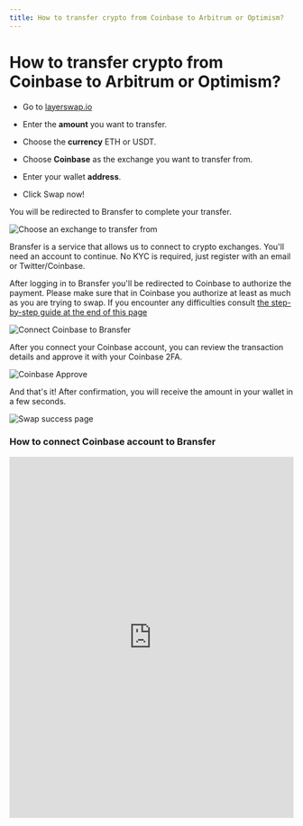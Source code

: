 ```yaml
---
title: How to transfer crypto from Coinbase to Arbitrum or Optimism?
---
```


# How to transfer crypto from Coinbase to Arbitrum or Optimism?

- Go to [layerswap.io](/)

- Enter the **amount** you want to transfer.
- Choose the **currency** ETH or USDT.
- Choose **Coinbase** as the exchange you want to transfer from.
- Enter your wallet **address**.
- Click Swap now!

You will be redirected to Bransfer to complete your transfer.

![Choose an exchange to transfer from](/images/bransfer_choose_exchange.png)

Bransfer is a service that allows us to connect to crypto exchanges.
You'll need an account to continue. No KYC is required, just register with an email or Twitter/Coinbase. <br />

After logging in to Bransfer you'll be redirected to Coinbase to authorize the payment. 
Please make sure that in Coinbase you authorize at least as much as you are trying to swap. If you encounter any difficulties consult [the step-by-step guide at the end of this page](#how-to-connect-coinbase-account-to-bransfer)

![Connect Coinbase to Bransfer](/images/coinbase_authorize.png)

After you connect your Coinbase account, you can review the transaction details and approve it with your Coinbase 2FA.

![Coinbase Approve](/images/coinbase_confirm.png)

And that's it! After confirmation, you will receive the amount in your wallet in a few seconds.

![Swap success page](/images/swap_success.png)

### How to connect Coinbase account to Bransfer

<iframe src="https://scribehow.com/embed/Connect_Coinbase_account_to_Bransfer__3viWrtzpQ7q6MxxT8NMQYw" width="100%" height="640" allowFullScreen frameBorder="0"></iframe>